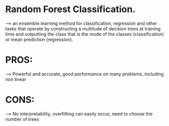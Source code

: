 # Random Forest Classification.
--> an ensemble learning method for classification, regression and other tasks that operate by constructing a multitude of decision trees at training time and outputting the class that is the mode of the classes (classification) or mean prediction (regression).
# PROS:
--> Powerful and accurate, good performance on
many problems, including non linear
# CONS:
--> No interpretability, overfitting can easily
occur, need to choose the number of trees

